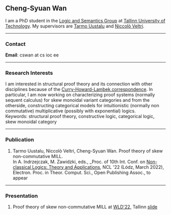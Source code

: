 ## Cheng-Syuan Wan

I am a PhD student in the [Logic and Semantics Group](https://cs.ioc.ee/lsg/) at [Tallinn University of Technology](https://taltech.ee/).
My supervisors are [Tarmo Uustalu](https://cs.ioc.ee/~tarmo/) and [Niccolò Veltri](https://niccoloveltri.github.io/).

---

### Contact
**Email**: cswan at cs ioc ee

---

### Research Interests
I am interested in structural proof theory and its connection with other disciplines because of the [Curry-Howard-Lambek correspondence](https://en.wikipedia.org/wiki/Curry%E2%80%93Howard_correspondence#Curry%E2%80%93Howard%E2%80%93Lambek_correspondence).
In particular, I am now working on characterizing proof systems (normally sequent calculus) for skew monoidal variant categories and from the otherside, constructing categorical models for intuitionistic (normally non commutative) multiplicative (possibly with exponential) logics.
<br>
Keywords: structural proof theory, constructive logic, categorical logic, skew monoidal category

---

### Publication
1. Tarmo Uustalu, Niccolò Veltri, Cheng-Syuan Wan. Proof theory of skew non-commutative MILL.<br>
 In A. Indrzejczak, M. Zawidzki, eds., _Proc. of 10th Int. Conf. on [Non-classical Logics: Theory and Applications](https://easychair.org/smart-program/NCL'22/), NCL '22 (Lódz, March 2022), Electron. Proc. in Theor. Comput. Sci., Open Publishing Assoc., to appear
 
---

### Presentation
1. Proof theory of skew non-commutative MILL at [WLD'22](https://cs.ioc.ee/lsg/wld22/), Tallinn [slide](https://drive.google.com/file/d/17EfLXpmn6L82ei6Dwt2fXypSA2HTrVLL/view?usp=sharing)

